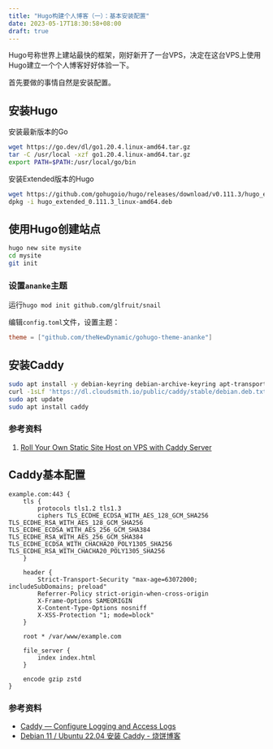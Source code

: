 ```yaml
---
title: "Hugo构建个人博客（一）：基本安装配置"
date: 2023-05-17T18:30:58+08:00
draft: true
---
```


Hugo号称世界上建站最快的框架，刚好新开了一台VPS，决定在这台VPS上使用Hugo建立一个个人博客好好体验一下。


首先要做的事情自然是安装配置。


## 安装Hugo

安装最新版本的Go

```bash
wget https://go.dev/dl/go1.20.4.linux-amd64.tar.gz
tar -C /usr/local -xzf go1.20.4.linux-amd64.tar.gz
export PATH=$PATH:/usr/local/go/bin
```

安装Extended版本的Hugo
```bash
wget https://github.com/gohugoio/hugo/releases/download/v0.111.3/hugo_extended_0.111.3_linux-amd64.deb
dpkg -i hugo_extended_0.111.3_linux-amd64.deb
```

## 使用Hugo创建站点

```bash
hugo new site mysite
cd mysite
git init
```

### 设置`ananke`主题
运行`hugo mod init github.com/glfruit/snail`

编辑`config.toml`文件，设置主题：
```toml
theme = ["github.com/theNewDynamic/gohugo-theme-ananke"]
```

## 安装Caddy

```bash
sudo apt install -y debian-keyring debian-archive-keyring apt-transport-https curl -1sLf 'https://dl.cloudsmith.io/public/caddy/stable/gpg.key' | sudo gpg --dearmor -o /usr/share/keyrings/caddy-stable-archive-keyring.gpg 
curl -1sLf 'https://dl.cloudsmith.io/public/caddy/stable/debian.deb.txt' | sudo tee /etc/apt/sources.list.d/caddy-stable.list 
sudo apt update 
sudo apt install caddy
```

### 参考资料
1.  [Roll Your Own Static Site Host on VPS with Caddy Server](https://austingil.com/static-host-vps/)

## Caddy基本配置

```
example.com:443 {
	tls {
		protocols tls1.2 tls1.3
		ciphers TLS_ECDHE_ECDSA_WITH_AES_128_GCM_SHA256 TLS_ECDHE_RSA_WITH_AES_128_GCM_SHA256 TLS_ECDHE_ECDSA_WITH_AES_256_GCM_SHA384 TLS_ECDHE_RSA_WITH_AES_256_GCM_SHA384 TLS_ECDHE_ECDSA_WITH_CHACHA20_POLY1305_SHA256 TLS_ECDHE_RSA_WITH_CHACHA20_POLY1305_SHA256
	}

	header {
		Strict-Transport-Security "max-age=63072000; includeSubDomains; preload"
		Referrer-Policy strict-origin-when-cross-origin
		X-Frame-Options SAMEORIGIN
		X-Content-Type-Options nosniff
		X-XSS-Protection "1; mode=block"
	}

	root * /var/www/example.com

	file_server {
		index index.html
	}

	encode gzip zstd
}
```

### 参考资料
- [Caddy — Configure Logging and Access Logs](https://futurestud.io/tutorials/caddy-configure-logging-and-access-logs)
- [Debian 11 / Ubuntu 22.04 安装 Caddy - 烧饼博客](https://u.sb/debian-install-caddy/)

